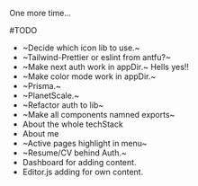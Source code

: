 One more time...

#TODO

- ~Decide which icon lib to use.~
- ~Tailwind-Prettier or eslint from antfu?~
- ~Make next auth work in appDir.~ Hells yes!!
- ~Make color mode work in appDir.~
- ~Prisma.~
- ~PlanetScale.~
- ~Refactor auth to lib~
- ~Make all components namned exports~
- About the whole techStack
- About me
- ~Active pages highlight in menu~
- ~Resume/CV behind Auth.~
- Dashboard for adding content.
- Editor.js adding for own content.
